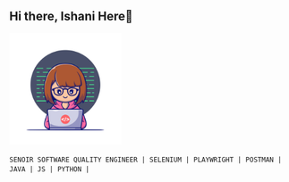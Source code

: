 ## Hi there, Ishani Here👋

<img style="margin-left:auto; margin-right:auto;" src="assets/img//girl.png" width="200" height="200"/>

` SENOIR SOFTWARE QUALITY ENGINEER | SELENIUM | PLAYWRIGHT | POSTMAN | JAVA | JS | PYTHON |  `



<!--
**nuwanthikaishani/nuwanthikaishani** is a ✨ _special_ ✨ repository because its `README.md` (this file) appears on your GitHub profile.

Here are some ideas to get you started:

- 🔭 I’m currently working on ...
- 🌱 I’m currently learning ...
- 👯 I’m looking to collaborate on ...
- 🤔 I’m looking for help with ...
- 💬 Ask me about ...
- 📫 How to reach me: ...
- 😄 Pronouns: ...
- ⚡ Fun fact: ...
-->
